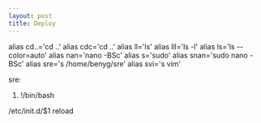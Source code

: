 ```yaml
---
layout: post 
title: Deploy
---
```


alias cd..=\'cd ..\' alias cdc=\'cd ..\' alias ll=\'ls\' alias lll=\'ls
-l\' alias ls=\'ls \--color=auto\' alias nan=\'nano -BSc\' alias
s=\'sudo\' alias snan=\'sudo nano -BSc\' alias sre=\'s /home/benyg/sre\'
alias svi=\'s vim\'

sre:

1.  !/bin/bash

/etc/init.d/\$1 reload
